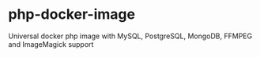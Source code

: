 # php-docker-image
Universal docker php image with MySQL, PostgreSQL, MongoDB, FFMPEG and ImageMagick support
